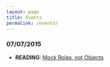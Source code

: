 ```yaml
---
layout: page
title: Events
permalink: /events/
---
```


### 07/07/2015
- **READING**: [Mock Roles, not Objects](http://www.jmock.org/oopsla2004.pdf)
